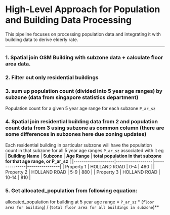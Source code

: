 # High-Level Approach for Population and Building Data Processing

This pipeline focuses on processing population data and integrating it with building data to derive elderly rate.

---

### 1. **Spatial join OSM Building with subzone data + calculate floor area data.**
### 2. **Filter out only residential buildings**
### 3. **sum up population count (divided into 5 year age ranges) by subzone (data from singapore statistics department)**
Population count for a given 5 year age range for each subzone `P_ar_sz`
### 4. **Spatial join residential building data from 2 and population count data from 3 using subzone as common column (there are some differences in subzones here due zoning updates)**
Each residential building in particular subzone will have the population count in that subzone for all 5 year age ranges `P_ar_sz` associated with it
eg
| **Building Name** | **Subzone**      | **Age Range** | **total population in that subzone for that age range, or P_ar_sz** |
|--------------------|------------------|---------------|----------------|
| Property 1         | HOLLAND ROAD    | 0-4           | 460            |
| Property 2         | HOLLAND ROAD    | 5-9           | 880            |
| Property 3         | HOLLAND ROAD    | 10-14           | 810            |
### 5. **Get allocated_population from following equation:**
allocated_population for building at 5 year age range = `P_ar_sz` * (`floor area for building`) / (`total floor area for all buildings in subzone`)**